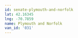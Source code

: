 ```yaml
---
id: senate-plymouth-and-norfolk
lat: 42.16345
lng: -70.7859
name: Plymouth and Norfolk
van_id: '031'
---
```

